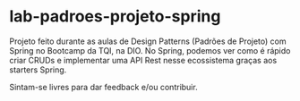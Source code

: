 # lab-padroes-projeto-spring
Projeto feito durante as aulas de Design Patterns (Padrões de Projeto) com Spring no Bootcamp da TQI, na DIO.
No Spring, podemos ver como é rápido criar CRUDs e implementar uma API Rest nesse ecossistema graças aos starters Spring.

Sintam-se livres para dar feedback e/ou contribuir.
